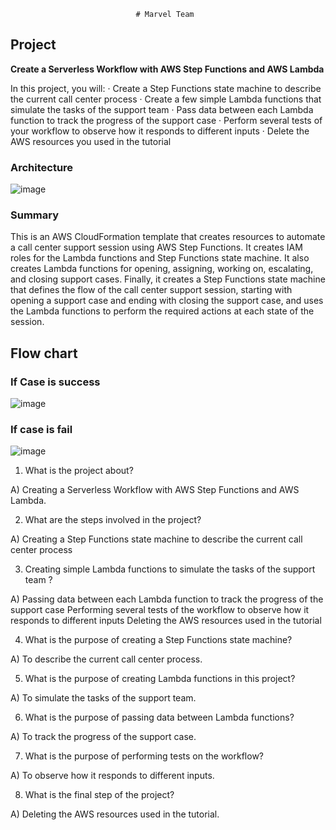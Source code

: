                                 # Marvel Team 
  ## Project
**Create a Serverless Workflow with AWS Step Functions and AWS Lambda**
 
In this project, you will:
·      Create a Step Functions state machine to describe the current call center process
·      Create a few simple Lambda functions that simulate the tasks of the support team
·      Pass data between each Lambda function to track the progress of the support case
·      Perform several tests of your workflow to observe how it responds to different inputs
·  	Delete the AWS resources you used in the tutorial
### Architecture
![image](https://user-images.githubusercontent.com/131652504/235493755-90dfa55b-bef4-43d2-9370-78a50afa2707.png)
### Summary
This is an AWS CloudFormation template that creates resources to automate a call center support session using AWS Step Functions. 
It creates IAM roles for the Lambda functions and Step Functions state machine. 
It also creates Lambda functions for opening, assigning, working on, escalating, and closing support cases. 
Finally, it creates a Step Functions state machine that defines the flow of the call center support session, starting with opening a support case and ending with closing the support case, and uses the Lambda functions to perform the required actions at each state of the session.
## Flow chart

### If Case is success                                   
![image](https://user-images.githubusercontent.com/131652504/235494087-4ebc3703-18e7-499b-afaf-8c8d25cb0a42.png)

### If case is fail
![image](https://user-images.githubusercontent.com/131652504/235494206-21108e71-ec3a-48c5-91b7-1fd7e1b553b6.png)

1)	What is the project about?

A)	Creating a Serverless Workflow with AWS Step Functions and AWS Lambda.

2)	What are the steps involved in the project?

A)	Creating a Step Functions state machine to describe the current call center process

3)	 Creating simple Lambda functions to simulate the tasks of the support team ?

A)	Passing data between each Lambda function to track the progress of the support case
              Performing several tests of the workflow to observe how it responds to different inputs
               Deleting the AWS resources used in the tutorial
               
4)	What is the purpose of creating a Step Functions state machine?

A)	To describe the current call center process.

5)	What is the purpose of creating Lambda functions in this project?

A)  To simulate the tasks of the support team.

6) What is the purpose of passing data between Lambda functions?

A) To track the progress of the support case.

7) What is the purpose of performing tests on the workflow?

A) To observe how it responds to different inputs.

8) What is the final step of the project?

A) Deleting the AWS resources used in the tutorial.

